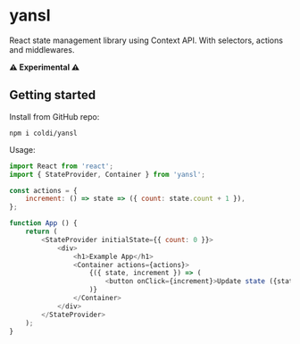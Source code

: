 # yansl

React state management library using Context API. With selectors, actions and middlewares.

**⚠ Experimental ⚠**

## Getting started

Install from GitHub repo:
```
npm i coldi/yansl
```

Usage:
```js
import React from 'react';
import { StateProvider, Container } from 'yansl';

const actions = {
    increment: () => state => ({ count: state.count + 1 }),
};

function App () {
    return (
        <StateProvider initialState={{ count: 0 }}>
            <div>
                <h1>Example App</h1>
                <Container actions={actions}>
                    {({ state, increment }) => (
                        <button onClick={increment}>Update state ({state.count})</button>
                    )}
                </Container>
            </div>
        </StateProvider>
    );
}
```
